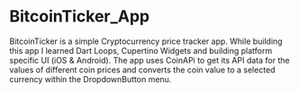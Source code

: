 # BitcoinTicker_App
 BitcoinTicker is a simple Cryptocurrency price tracker app. While building this app I learned Dart Loops, Cupertino Widgets and building platform specific UI (iOS & Android). The app uses CoinAPi to get its API data for the values of different coin prices and converts the coin value to a selected currency within the DropdownButton menu.
